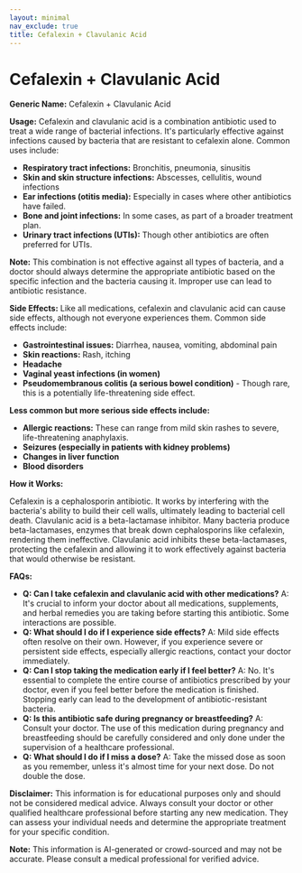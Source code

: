 ```yaml
---
layout: minimal
nav_exclude: true
title: Cefalexin + Clavulanic Acid
---
```


# Cefalexin + Clavulanic Acid

**Generic Name:** Cefalexin + Clavulanic Acid

**Usage:**  Cefalexin and clavulanic acid is a combination antibiotic used to treat a wide range of bacterial infections.  It's particularly effective against infections caused by bacteria that are resistant to cefalexin alone.  Common uses include:

* **Respiratory tract infections:** Bronchitis, pneumonia, sinusitis
* **Skin and skin structure infections:** Abscesses, cellulitis, wound infections
* **Ear infections (otitis media):** Especially in cases where other antibiotics have failed.
* **Bone and joint infections:**  In some cases, as part of a broader treatment plan.
* **Urinary tract infections (UTIs):**  Though other antibiotics are often preferred for UTIs.

**Note:**  This combination is not effective against all types of bacteria, and a doctor should always determine the appropriate antibiotic based on the specific infection and the bacteria causing it.  Improper use can lead to antibiotic resistance.


**Side Effects:**  Like all medications, cefalexin and clavulanic acid can cause side effects, although not everyone experiences them.  Common side effects include:

* **Gastrointestinal issues:** Diarrhea, nausea, vomiting, abdominal pain
* **Skin reactions:** Rash, itching
* **Headache**
* **Vaginal yeast infections (in women)**
* **Pseudomembranous colitis (a serious bowel condition)** - Though rare, this is a potentially life-threatening side effect.


**Less common but more serious side effects include:**

* **Allergic reactions:**  These can range from mild skin rashes to severe, life-threatening anaphylaxis.
* **Seizures (especially in patients with kidney problems)**
* **Changes in liver function**
* **Blood disorders**


**How it Works:**

Cefalexin is a cephalosporin antibiotic. It works by interfering with the bacteria's ability to build their cell walls, ultimately leading to bacterial cell death. Clavulanic acid is a beta-lactamase inhibitor.  Many bacteria produce beta-lactamases, enzymes that break down cephalosporins like cefalexin, rendering them ineffective. Clavulanic acid inhibits these beta-lactamases, protecting the cefalexin and allowing it to work effectively against bacteria that would otherwise be resistant.


**FAQs:**

* **Q: Can I take cefalexin and clavulanic acid with other medications?** A:  It's crucial to inform your doctor about all medications, supplements, and herbal remedies you are taking before starting this antibiotic.  Some interactions are possible.
* **Q: What should I do if I experience side effects?** A:  Mild side effects often resolve on their own.  However, if you experience severe or persistent side effects, especially allergic reactions, contact your doctor immediately.
* **Q: Can I stop taking the medication early if I feel better?** A: No.  It's essential to complete the entire course of antibiotics prescribed by your doctor, even if you feel better before the medication is finished.  Stopping early can lead to the development of antibiotic-resistant bacteria.
* **Q:  Is this antibiotic safe during pregnancy or breastfeeding?** A: Consult your doctor. The use of this medication during pregnancy and breastfeeding should be carefully considered and only done under the supervision of a healthcare professional.
* **Q:  What should I do if I miss a dose?** A: Take the missed dose as soon as you remember, unless it's almost time for your next dose.  Do not double the dose.


**Disclaimer:** This information is for educational purposes only and should not be considered medical advice. Always consult your doctor or other qualified healthcare professional before starting any new medication.  They can assess your individual needs and determine the appropriate treatment for your specific condition.


**Note:** This information is AI-generated or crowd-sourced and may not be accurate. Please consult a medical professional for verified advice.